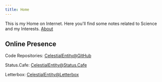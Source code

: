 ```yaml
---
title: Home
---
```

This is my Home on Internet. Here you'll find some notes related to Science and my Interests.
[About](/notes/about)
## Online Presence
<p>Code Repositories: <a href="https://github.com/stardoom4">CelestialEntity@GitHub</a></p>
<p>Status.Cafe: <a href="https://status.cafe/users/celestialentity">CelestialEntity@Status.Cafe</a></p>
<p>Letterbox: <a href="https://letterboxd.com/celestialentity/">CelestialEntity@Letterbox</a></p>
